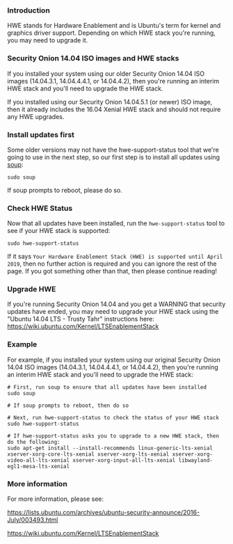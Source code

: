 ### Introduction
HWE stands for Hardware Enablement and is Ubuntu's term for kernel and graphics driver support.  Depending on which HWE stack you're running, you may need to upgrade it.  

### Security Onion 14.04 ISO images and HWE stacks
If you installed your system using our older Security Onion 14.04 ISO images (14.04.3.1, 14.04.4.4.1, or 14.04.4.2), then you're running an interim HWE stack and you'll need to upgrade the HWE stack.  

If you installed using our Security Onion 14.04.5.1 (or newer) ISO image, then it already includes the 16.04 Xenial HWE stack and should not require any HWE upgrades.

### Install updates first
Some older versions may not have the hwe-support-status tool that we're going to use in the next step, so our first step is to install all updates using [soup](Upgrade):
```
sudo soup
```
If soup prompts to reboot, please do so.

### Check HWE Status
Now that all updates have been installed, run the `hwe-support-status` tool to see if your HWE stack is supported:
```
sudo hwe-support-status
```

If it says `Your Hardware Enablement Stack (HWE) is supported until April 2019`, then no further action is required and you can ignore the rest of the page.  If you got something other than that, then please continue reading!

### Upgrade HWE
If you're running Security Onion 14.04 and you get a WARNING that security updates have ended, you may need to upgrade your HWE stack using the "Ubuntu 14.04 LTS - Trusty Tahr" instructions here:  
https://wiki.ubuntu.com/Kernel/LTSEnablementStack

### Example
For example, if you installed your system using our original Security Onion 14.04 ISO images (14.04.3.1, 14.04.4.4.1, or 14.04.4.2), then you're running an interim HWE stack and you'll need to upgrade the HWE stack:
```
# First, run soup to ensure that all updates have been installed
sudo soup

# If soup prompts to reboot, then do so

# Next, run hwe-support-status to check the status of your HWE stack
sudo hwe-support-status

# If hwe-support-status asks you to upgrade to a new HWE stack, then do the following:
sudo apt-get install --install-recommends linux-generic-lts-xenial xserver-xorg-core-lts-xenial xserver-xorg-lts-xenial xserver-xorg-video-all-lts-xenial xserver-xorg-input-all-lts-xenial libwayland-egl1-mesa-lts-xenial 
```

### More information
For more information, please see:  

https://lists.ubuntu.com/archives/ubuntu-security-announce/2016-July/003493.html

https://wiki.ubuntu.com/Kernel/LTSEnablementStack